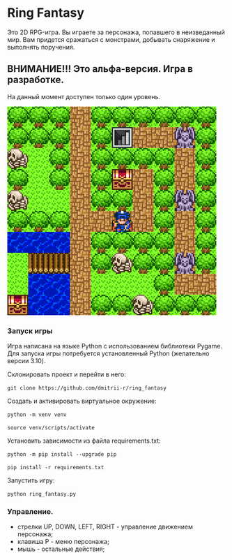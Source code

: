 # Ring Fantasy

Это 2D RPG-игра. Вы играете за персонажа, попавшего в неизведанный мир. Вам придется сражаться с монстрами, 
добывать снаряжение и выполнять поручения.

## ВНИМАНИЕ!!! Это альфа-версия. Игра в разработке.
На данный момент доступен только один уровень.

![Внешний вид](images/screen.png)

### Запуск игры
Игра написана на языке Python с использованием библиотеки Pygame. 
Для запуска игры потребуется установленный Python (желательно версии 3.10).

Склонировать проект и перейти в него:
```
git clone https://github.com/dmitrii-r/ring_fantasy
```
Cоздать и активировать виртуальное окружение:
```
python -m venv venv
```
```
source venv/scripts/activate
```
Установить зависимости из файла requirements.txt:
```
python -m pip install --upgrade pip
```
```
pip install -r requirements.txt
```
Запустить игру:
```
python ring_fantasy.py
```

### Управление.
- стрелки UP, DOWN, LEFT, RIGHT - управление движением персонажа;
- клавиша P - меню персонажа;
- мышь - остальные действия;
